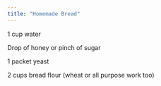 ```yaml
---
title: "Homemade Bread"
---
```


1 cup water

Drop of honey or pinch of sugar

1 packet yeast

2 cups bread flour (wheat or all purpose work too)
